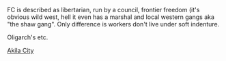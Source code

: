 FC is described as libertarian, run by a council, frontier freedom (it's obvious wild west, hell it even has a marshal and local western gangs aka "the shaw gang". Only difference is workers don't live under soft indenture. 

Oligarch's etc.

[Akila City](Akila%20City.md)